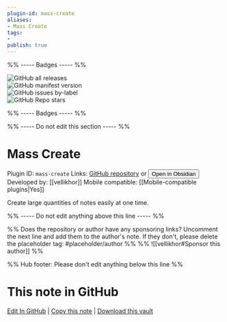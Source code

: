 ```yaml
---
plugin-id: mass-create
aliases:
- Mass Create
tags: 
- 
publish: true
---
```


%% ----- Badges ----- %%

![GitHub all releases](https://img.shields.io/github/downloads/vellikhor/mass-create/total?color=573E7A&logo=github&style=for-the-badge)   
![GitHub manifest version](https://img.shields.io/github/manifest-json/v/vellikhor/mass-create?color=573E7A&logo=github&style=for-the-badge)   
![GitHub issues by-label](https://img.shields.io/github/issues/vellikhor/mass-create/help%20wanted?color=573E7A&logo=github&style=for-the-badge)   
![GitHub Repo stars](https://img.shields.io/github/stars/vellikhor/mass-create?color=573E7A&logo=github&style=for-the-badge)

%% ----- Badges ----- %%

%% ----- Do not edit this section ----- %%

# Mass Create

Plugin ID: `mass-create`
Links: [GitHub repository](https://github.com/vellikhor/mass-create) or [<button id=HH>Open in Obsidian</button>](obsidian://show-plugin?id=mass-create)
Developed by: [[vellikhor]]
Mobile compatible: [[Mobile-compatible plugins|Yes]]

Create large quantities of notes easily at one time.

%% ----- Do not edit anything above this line ----- %% 

%% Does the repository or author have any sponsoring links? Uncomment the next line and add them to the author's note. If they don't, please delete the placeholder tag: #placeholder/author %%
%% ![[vellikhor#Sponsor this author]] %%

%% Hub footer: Please don't edit anything below this line %%

# This note in GitHub

<span class="git-footer">[Edit In GitHub](https://github.dev/obsidian-community/obsidian-hub/blob/main/02%20-%20Community%20Expansions/02.05%20All%20Community%20Expansions/Plugins/mass-create.md "git-hub-edit-note") | [Copy this note](https://raw.githubusercontent.com/obsidian-community/obsidian-hub/main/02%20-%20Community%20Expansions/02.05%20All%20Community%20Expansions/Plugins/mass-create.md "git-hub-copy-note") | [Download this vault](https://github.com/obsidian-community/obsidian-hub/archive/refs/heads/main.zip "git-hub-download-vault") </span>
